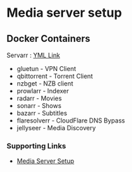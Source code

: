 # Media server setup

## Docker Containers 

Servarr : [YML Link](/media/servarr.yml)
- gluetun - VPN Client
- qbittorrent - Torrent Client
- nzbget - NZB client
- prowlarr - Indexer
- radarr - Movies
- sonarr - Shows
- bazarr - Subtitles
- flaresolverr - CloudFlare DNS Bypass
- jellyseer - Media Discovery


### Supporting Links
- [Media Server Setup](https://github.com/TechHutTV/homelab/tree/main/media)
